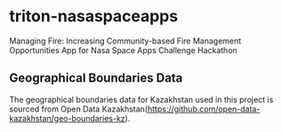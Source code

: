 # triton-nasaspaceapps
Managing Fire: Increasing Community-based Fire Management Opportunities App for Nasa Space Apps Challenge Hackathon

## Geographical Boundaries Data

The geographical boundaries data for Kazakhstan used in this project is sourced from Open Data Kazakhstan(https://github.com/open-data-kazakhstan/geo-boundaries-kz).